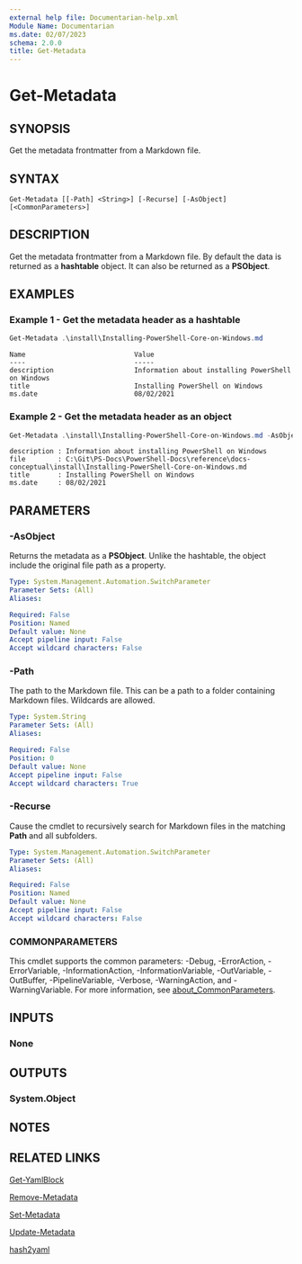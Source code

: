 ```yaml
---
external help file: Documentarian-help.xml
Module Name: Documentarian
ms.date: 02/07/2023
schema: 2.0.0
title: Get-Metadata
---
```


# Get-Metadata

## SYNOPSIS
Get the metadata frontmatter from a Markdown file.

## SYNTAX

```
Get-Metadata [[-Path] <String>] [-Recurse] [-AsObject] [<CommonParameters>]
```

## DESCRIPTION

Get the metadata frontmatter from a Markdown file. By default the data is returned as a
**hashtable** object. It can also be returned as a **PSObject**.

## EXAMPLES

### Example 1 - Get the metadata header as a hashtable

```powershell
Get-Metadata .\install\Installing-PowerShell-Core-on-Windows.md
```

```Output
Name                           Value
----                           -----
description                    Information about installing PowerShell on Windows
title                          Installing PowerShell on Windows
ms.date                        08/02/2021
```

### Example 2 - Get the metadata header as an object

```powershell
Get-Metadata .\install\Installing-PowerShell-Core-on-Windows.md -AsObject | Format-list
```

```Output
description : Information about installing PowerShell on Windows
file        : C:\Git\PS-Docs\PowerShell-Docs\reference\docs-conceptual\install\Installing-PowerShell-Core-on-Windows.md
title       : Installing PowerShell on Windows
ms.date     : 08/02/2021
```

## PARAMETERS

### -AsObject

Returns the metadata as a **PSObject**. Unlike the hashtable, the object include the original file
path as a property.

```yaml
Type: System.Management.Automation.SwitchParameter
Parameter Sets: (All)
Aliases:

Required: False
Position: Named
Default value: None
Accept pipeline input: False
Accept wildcard characters: False
```

### -Path

The path to the Markdown file. This can be a path to a folder containing Markdown files. Wildcards
are allowed.

```yaml
Type: System.String
Parameter Sets: (All)
Aliases:

Required: False
Position: 0
Default value: None
Accept pipeline input: False
Accept wildcard characters: True
```

### -Recurse

Cause the cmdlet to recursively search for Markdown files in the matching **Path** and all
subfolders.

```yaml
Type: System.Management.Automation.SwitchParameter
Parameter Sets: (All)
Aliases:

Required: False
Position: Named
Default value: None
Accept pipeline input: False
Accept wildcard characters: False
```

### COMMONPARAMETERS

This cmdlet supports the common parameters: -Debug, -ErrorAction, -ErrorVariable,
-InformationAction, -InformationVariable, -OutVariable, -OutBuffer, -PipelineVariable, -Verbose,
-WarningAction, and -WarningVariable. For more information, see
[about_CommonParameters](http://go.microsoft.com/fwlink/?LinkID=113216).

## INPUTS

### None

## OUTPUTS

### System.Object

## NOTES

## RELATED LINKS

[Get-YamlBlock](Get-YamlBlock.md)

[Remove-Metadata](Remove-Metadata.md)

[Set-Metadata](Set-Metadata.md)

[Update-Metadata](Update-Metadata.md)

[hash2yaml](hash2yaml.md)
